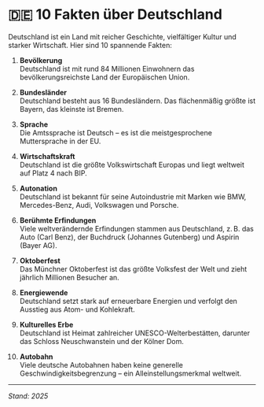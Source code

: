 # 🇩🇪 10 Fakten über Deutschland

Deutschland ist ein Land mit reicher Geschichte, vielfältiger Kultur und starker Wirtschaft. Hier sind 10 spannende Fakten:

1. **Bevölkerung**  
   Deutschland ist mit rund 84 Millionen Einwohnern das bevölkerungsreichste Land der Europäischen Union.

2. **Bundesländer**  
   Deutschland besteht aus 16 Bundesländern. Das flächenmäßig größte ist Bayern, das kleinste ist Bremen.

3. **Sprache**  
   Die Amtssprache ist Deutsch – es ist die meistgesprochene Muttersprache in der EU.

4. **Wirtschaftskraft**  
   Deutschland ist die größte Volkswirtschaft Europas und liegt weltweit auf Platz 4 nach BIP.

5. **Autonation**  
   Deutschland ist bekannt für seine Autoindustrie mit Marken wie BMW, Mercedes-Benz, Audi, Volkswagen und Porsche.

6. **Berühmte Erfindungen**  
   Viele weltverändernde Erfindungen stammen aus Deutschland, z. B. das Auto (Carl Benz), der Buchdruck (Johannes Gutenberg) und Aspirin (Bayer AG).

7. **Oktoberfest**  
   Das Münchner Oktoberfest ist das größte Volksfest der Welt und zieht jährlich Millionen Besucher an.

8. **Energiewende**  
   Deutschland setzt stark auf erneuerbare Energien und verfolgt den Ausstieg aus Atom- und Kohlekraft.

9. **Kulturelles Erbe**  
   Deutschland ist Heimat zahlreicher UNESCO-Welterbestätten, darunter das Schloss Neuschwanstein und der Kölner Dom.

10. **Autobahn**  
   Viele deutsche Autobahnen haben keine generelle Geschwindigkeitsbegrenzung – ein Alleinstellungsmerkmal weltweit.

---

*Stand: 2025*